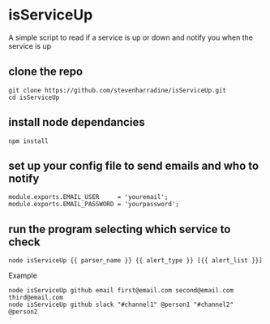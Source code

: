 # isServiceUp
A simple script to read if a service is up or down and notify you when the service is up

## clone the repo
```
git clone https://github.com/stevenharradine/isServiceUp.git
cd isServiceUp
```

## install node dependancies
```
npm install
```

## set up your config file to send emails and who to notify
```
module.exports.EMAIL_USER     = 'youremail';
module.exports.EMAIL_PASSWORD = 'yourpassword';
```

## run the program selecting which service to check
```
node isServiceUp {{ parser_name }} {{ alert_type }} [{{ alert_list }}]
```
Example
```
node isServiceUp github email first@email.com second@email.com third@email.com
node isServiceUp github slack "#channel1" @person1 "#channel2" @person2
```
